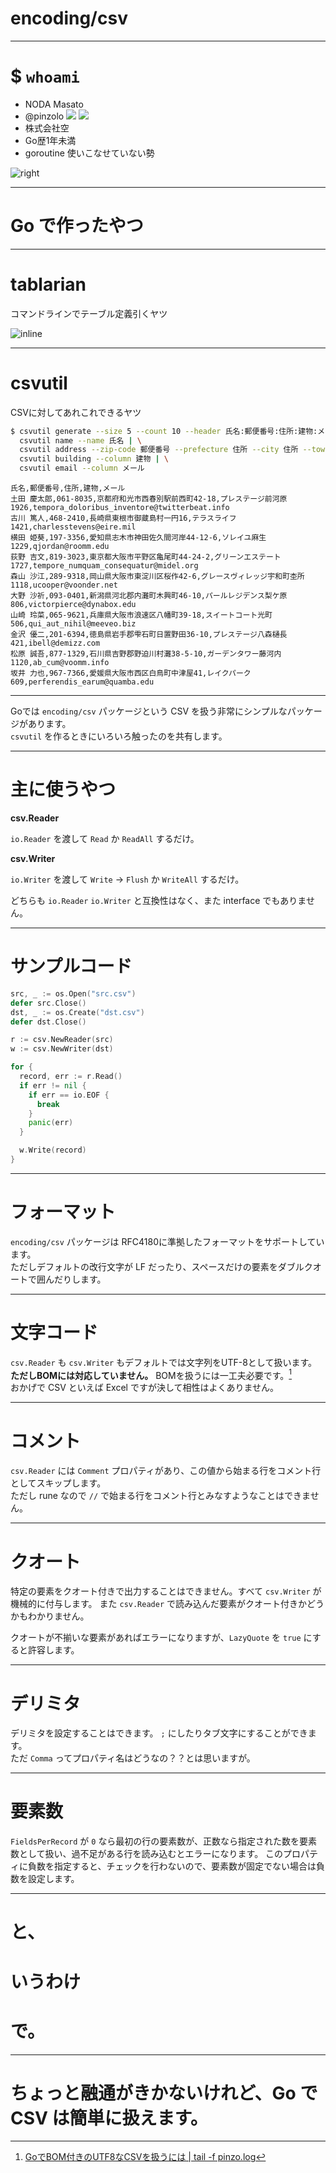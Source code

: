 # encoding/csv

---

# $ `whoami`

* NODA Masato
* @pinzolo ![](images/common/github32x32.png) ![](images/common/twitter32x32.png)
* 株式会社空
* Go歴1年未満
* goroutine 使いこなせていない勢

![right](images/common/amon.jpg)

---

# Go で作ったやつ

---

# tablarian

コマンドラインでテーブル定義引くヤツ

![inline](images/20170429/tablarian.png)

---

# csvutil

CSVに対してあれこれできるヤツ


```bash
$ csvutil generate --size 5 --count 10 --header 氏名:郵便番号:住所:建物:メール | \
  csvutil name --name 氏名 | \
  csvutil address --zip-code 郵便番号 --prefecture 住所 --city 住所 --town 住所 --block-number | \
  csvutil building --column 建物 | \
  csvutil email --column メール
```

```
氏名,郵便番号,住所,建物,メール
土田 慶太郎,061-8035,京都府和光市西春別駅前西町42-18,プレステージ前河原1926,tempora_doloribus_inventore@twitterbeat.info
古川 篤人,468-2410,長崎県東根市御蔵島村一円16,テラスライフ1421,charlesstevens@eire.mil
横田 姫葵,197-3356,愛知県志木市神田佐久間河岸44-12-6,ソレイユ麻生1229,qjordan@roomm.edu
荻野 吉文,819-3023,東京都大阪市平野区亀尾町44-24-2,グリーンエステート1727,tempore_numquam_consequatur@midel.org
森山 沙江,289-9318,岡山県大阪市東淀川区桜作42-6,グレースヴィレッジ宇和町杢所1118,ucooper@voonder.net
大野 沙祈,093-0401,新潟県河北郡内灘町木興町46-10,パールレジデンス梨ケ原806,victorpierce@dynabox.edu
山崎 玲菜,065-9621,兵庫県大阪市浪速区八幡町39-18,スイートコート光町506,qui_aut_nihil@meeveo.biz
金沢 優二,201-6394,徳島県岩手郡雫石町日置野田36-10,プレステージ八森樋長421,ibell@demizz.com
松原 誠吾,877-1329,石川県吉野郡野迫川村灘38-5-10,ガーデンタワー藤河内1120,ab_cum@voomm.info
坂井 力也,967-7366,愛媛県大阪市西区白鳥町中津屋41,レイクパーク609,perferendis_earum@quamba.edu
```

---

Goでは `encoding/csv` パッケージという CSV を扱う非常にシンプルなパッケージがあります。  
`csvutil` を作るときにいろいろ触ったのを共有します。

---
# 主に使うやつ

**csv.Reader**

`io.Reader` を渡して `Read` か `ReadAll` するだけ。

**csv.Writer**

`io.Writer` を渡して `Write` -> `Flush` か `WriteAll` するだけ。

どちらも `io.Reader` `io.Writer` と互換性はなく、また interface でもありません。

---

# サンプルコード

```go
src, _ := os.Open("src.csv")
defer src.Close()
dst, _ := os.Create("dst.csv")
defer dst.Close()

r := csv.NewReader(src)
w := csv.NewWriter(dst)

for {
  record, err := r.Read()
  if err != nil {
    if err == io.EOF {
      break
    }
    panic(err)
  }

  w.Write(record)
}

```

---

# フォーマット

`encoding/csv` パッケージは RFC4180に準拠したフォーマットをサポートしています。  
ただしデフォルトの改行文字が LF だったり、スペースだけの要素をダブルクオートで囲んだりします。

---

# 文字コード

`csv.Reader` も `csv.Writer` もデフォルトでは文字列をUTF-8として扱います。  
**ただしBOMには対応していません。** BOMを扱うには一工夫必要です。[^1]  
おかげで CSV といえば Excel ですが決して相性はよくありません。  


[^1]: [GoでBOM付きのUTF8なCSVを扱うには \| tail \-f pinzo\.log](https://pinzolo.github.io/2017/03/29/utf8-csv-with-bom-on-golang.html)

---

# コメント

`csv.Reader` には `Comment` プロパティがあり、この値から始まる行をコメント行としてスキップします。  
ただし rune なので `//` で始まる行をコメント行とみなすようなことはできません。

---

# クオート

特定の要素をクオート付きで出力することはできません。すべて `csv.Writer` が機械的に付与します。
また `csv.Reader` で読み込んだ要素がクオート付きかどうかもわかりません。

クオートが不揃いな要素があればエラーになりますが、`LazyQuote` を `true` にすると許容します。

---

# デリミタ

デリミタを設定することはできます。 `;` にしたりタブ文字にすることができます。  
ただ `Comma` ってプロパティ名はどうなの？？とは思いますが。

---

# 要素数

`FieldsPerRecord` が `0` なら最初の行の要素数が、正数なら指定された数を要素数として扱い、過不足がある行を読み込むとエラーになります。
このプロパティに負数を指定すると、チェックを行わないので、要素数が固定でない場合は負数を設定します。

---

# と、
# いうわけ
# で。

---

# ちょっと融通がきかないけれど、Go で  CSV は簡単に扱えます。
